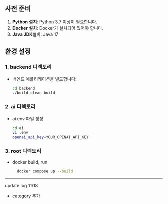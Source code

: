 ## 사전 준비

1. **Python 설치**: Python 3.7 이상이 필요합니다.
2. **Docker 설치**: Docker가 설치되어 있어야 합니다.
3. **Java JDK설치**: Java 17

## 환경 설정

### 1. backend 디렉토리
- 백엔드 애플리케이션을 빌드합니다:
  ```bash
  cd backend
  ./build clean build

### 2. ai 디렉토리
- ai env 파일 생성
  ```bash
  cd ai
  vi .env
  openai_api_key=YOUR_OPENAI_API_KEY

### 3. root 디렉토리
- docker build, run
  ```bash
    docker compose up --build
-----------
update log
11/18
 - category 추가
